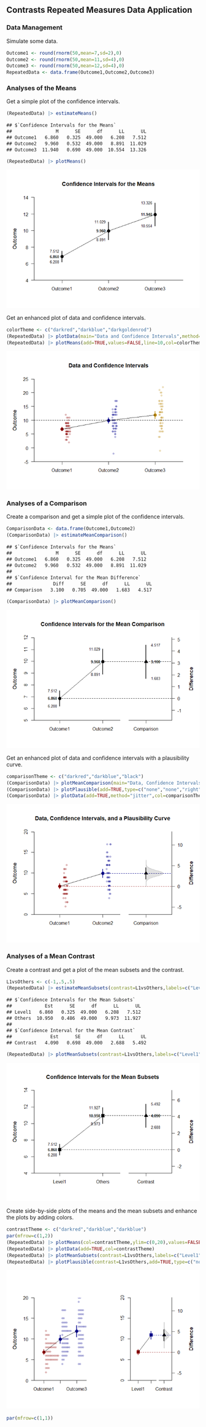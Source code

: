 
## Contrasts Repeated Measures Data Application

### Data Management

Simulate some data.

```r
Outcome1 <- round(rnorm(50,mean=7,sd=2),0)
Outcome2 <- round(rnorm(50,mean=11,sd=4),0)
Outcome3 <- round(rnorm(50,mean=12,sd=4),0)
RepeatedData <- data.frame(Outcome1,Outcome2,Outcome3)
```

### Analyses of the Means

Get a simple plot of the confidence intervals.

```r
(RepeatedData) |> estimateMeans()
```

```
## $`Confidence Intervals for the Means`
##                M      SE      df      LL      UL
## Outcome1   6.860   0.325  49.000   6.208   7.512
## Outcome2   9.960   0.532  49.000   8.891  11.029
## Outcome3  11.940   0.690  49.000  10.554  13.326
```

```r
(RepeatedData) |> plotMeans()
```

![](figures/Repeated-ConfidenceA-1.png)<!-- -->

Get an enhanced plot of data and confidence intervals.

```r
colorTheme <- c("darkred","darkblue","darkgoldenrod")
(RepeatedData) |> plotData(main="Data and Confidence Intervals",method="jitter",col=colorTheme)
(RepeatedData) |> plotMeans(add=TRUE,values=FALSE,line=10,col=colorTheme)
```

![](figures/Repeated-ConfidenceB-1.png)<!-- -->

### Analyses of a Comparison

Create a comparison and get a simple plot of the confidence intervals.

```r
ComparisonData <- data.frame(Outcome1,Outcome2)
(ComparisonData) |> estimateMeanComparison()
```

```
## $`Confidence Intervals for the Means`
##                M      SE      df      LL      UL
## Outcome1   6.860   0.325  49.000   6.208   7.512
## Outcome2   9.960   0.532  49.000   8.891  11.029
## 
## $`Confidence Interval for the Mean Difference`
##               Diff      SE      df      LL      UL
## Comparison   3.100   0.705  49.000   1.683   4.517
```

```r
(ComparisonData) |> plotMeanComparison()
```

![](figures/Repeated-ConfidenceC-1.png)<!-- -->

Get an enhanced plot of data and confidence intervals with a plausibility curve.

```r
comparisonTheme <- c("darkred","darkblue","black")
(ComparisonData) |> plotMeanComparison(main="Data, Confidence Intervals, and a Plausibility Curve",ylim=c(0,20),values=FALSE,col=comparisonTheme)
(ComparisonData) |> plotPlausible(add=TRUE,type=c("none","none","right"),col=comparisonTheme)
(ComparisonData) |> plotData(add=TRUE,method="jitter",col=comparisonTheme)
```

![](figures/Repeated-ConfidenceD-1.png)<!-- -->

### Analyses of a Mean Contrast

Create a contrast and get a plot of the mean subsets and the contrast.

```r
L1vsOthers <- c(-1,.5,.5)
(RepeatedData) |> estimateMeanSubsets(contrast=L1vsOthers,labels=c("Level1","Others"))
```

```
## $`Confidence Intervals for the Mean Subsets`
##            Est      SE      df      LL      UL
## Level1   6.860   0.325  49.000   6.208   7.512
## Others  10.950   0.486  49.000   9.973  11.927
## 
## $`Confidence Interval for the Mean Contrast`
##              Est      SE      df      LL      UL
## Contrast   4.090   0.698  49.000   2.688   5.492
```

```r
(RepeatedData) |> plotMeanSubsets(contrast=L1vsOthers,labels=c("Level1","Others"))
```

![](figures/Contrasts-OneWay-ContrastA-1.png)<!-- -->

Create side-by-side plots of the means and the mean subsets and enhance the plots by adding colors.

```r
contrastTheme <- c("darkred","darkblue","darkblue")
par(mfrow=c(1,2))
(RepeatedData) |> plotMeans(col=contrastTheme,ylim=c(0,20),values=FALSE,main="")
(RepeatedData) |> plotData(add=TRUE,col=contrastTheme)
(RepeatedData) |> plotMeanSubsets(contrast=L1vsOthers,labels=c("Level1","Others"),col=comparisonTheme,ylim=c(0,20),ylab="",values=FALSE,main="")
(RepeatedData) |> plotPlausible(contrast=L1vsOthers,add=TRUE,type=c("none","none","right"),col=comparisonTheme)
```

![](figures/Contrasts-OneWay-ContrastB-1.png)<!-- -->

```r
par(mfrow=c(1,1))
```
